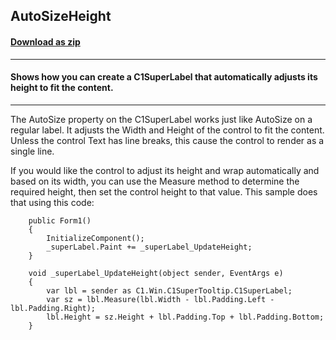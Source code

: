 ## AutoSizeHeight
#### [Download as zip](https://grapecity.github.io/DownGit/#/home?url=https://github.com/GrapeCity/ComponentOne-WinForms-Samples/tree/master/NetFramework\SuperTooltip\CS\AutoSizeHeight\AutoSizeHeight)
____
#### Shows how you can create a C1SuperLabel that automatically adjusts its height to fit the content.
____
The AutoSize property on the C1SuperLabel works just like AutoSize on a regular label.
It adjusts the Width and Height of the control to fit the content.
Unless the control Text has line breaks, this cause the control to render as a single line.

If you would like the control to adjust its height and wrap automatically and based on its width, 
you can use the Measure method to determine the required height, then set the control height to that value. This sample does that using this code:

```
    public Form1()
    {
        InitializeComponent();
        _superLabel.Paint += _superLabel_UpdateHeight;
    }

    void _superLabel_UpdateHeight(object sender, EventArgs e)
    {
        var lbl = sender as C1.Win.C1SuperTooltip.C1SuperLabel;
        var sz = lbl.Measure(lbl.Width - lbl.Padding.Left - lbl.Padding.Right);
        lbl.Height = sz.Height + lbl.Padding.Top + lbl.Padding.Bottom;
    }
```
